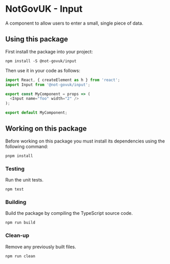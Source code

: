 NotGovUK - Input
================

A component to allow users to enter a small, single piece of data.


Using this package
------------------

First install the package into your project:

```shell
npm install -S @not-govuk/input
```

Then use it in your code as follows:

```js
import React, { createElement as h } from 'react';
import Input from '@not-govuk/input';

export const MyComponent = props => (
  <Input name="foo" width="2" />
);

export default MyComponent;
```


Working on this package
-----------------------

Before working on this package you must install its dependencies using
the following command:

```shell
pnpm install
```


### Testing

Run the unit tests.

```shell
npm test
```


### Building

Build the package by compiling the TypeScript source code.

```shell
npm run build
```


### Clean-up

Remove any previously built files.

```shell
npm run clean
```
